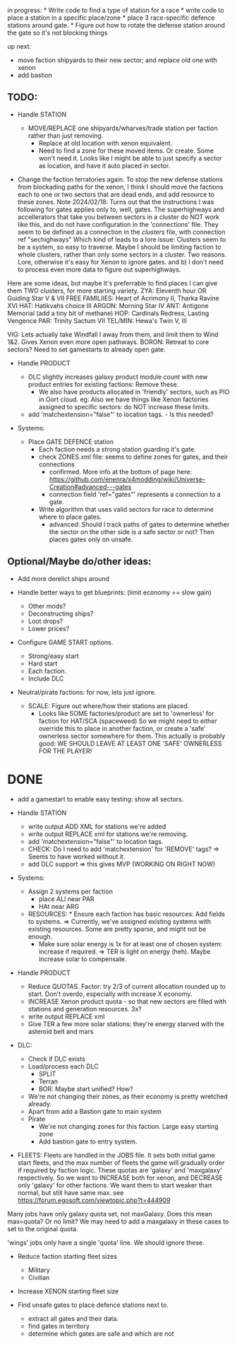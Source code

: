 in progress:
    * Write code to find a type of station for a race
    * write code to place a station in a specific place/zone
    * place 3 race-specific defence stations around gate.
        * Figure out how to rotate the defense station around the gate so it's not blocking things

up next:
* move faction shipyards to their new sector; and replace old one with xenon
* add bastion

## TODO:
* Handle STATION
    * MOVE/REPLACE one shipyards/wharves/trade station per faction rather than just removing.
        * Replace at old location with xenon equivalent.
        * Need to find a zone for these moved items. Or create. Some won't need it. 
      Looks like I might be able to just specify a sector as location, and have it auto placed in sector.

* Change the faction terratories again.
To stop the new defense stations from blockading paths for the xenon, I think I should move the factions
each to one or two sectors that are dead ends, and add resource to these zones.
Note 2024/02/18: Turns out that the instructions I was following for gates applies only to, well, gates.
The superhighways and accellerators that take you between sectors in a cluster do NOT work like this,
and do not have configuration in the 'connections' file. They seem to be defined as a connection in the
 *clusters* file, with connection ref "sechighways"
 Which kind of leads to a lore issue: Clusters seem to be a system, so easy to traverse. Maybe I should be
 limiting faction to whole clusters, rather than only some sectors in a cluster. Two reasons. Lore, otherwise
 it's easy for Xenon to ignore gates. and b) I don't need to process even more data to figure out superhighways.

Here are some ideas, but maybe it's preferrable to find places I can give them TWO clusters, for more starting variety.
ZYA: Eleventh hour    OR Guiding Star V & VII
FREE FAMILIIES:  Heart of Acrimony II, Tharka Ravine XVI
HAT: Hatikvahs choice III
ARGON: Morning Star IV
ANT: Antigone Memorial (add a tiny bit of methane)
HOP: Cardinals Redress, Lasting Vengence
PAR: Trinity Sactum VII
TEL/MIN: Hewa's Twin V, III

VIG: Lets actually take Windfall I away from them, and limit them to Wind 1&2. Gives Xenon even more open pathways.
BORON: Retreat to core sectors? Need to set gamestarts to already open gate.

* Handle PRODUCT
    * DLC slightly increases galaxy product module count with new product entries for existing factions: Remove these.
        * We also have products allocated in 'friendly' sectors, such as PIO in Oort cloud.
        eg:     <location class="sector" macro="cluster_116_sector001_macro" relation="self" comparison="ge" />
        Also we have things like Xenon factories assigned to specific sectors: do NOT increase these limits.
    * add 'matchextension="false"' to location tags. - Is this needed?


* Systems:
    * Place GATE DEFENCE station
        * Each faction needs a strong station guarding it's gate.
        * check ZONES.xml file: seems to define zones for gates, and their connections
            * confirmed. More info at the bottom of page here:
            https://github.com/enenra/x4modding/wiki/Universe-Creation#advanced---gates
            * connection field 'ref="gates"' represents a connection to a gate.
        * Write algorithm that uses valid sectors for race to determine where to place gates.
            * advanced: Should I track paths of gates to determine whether the sector on the other side is a safe sector or not? Then places gates only on unsafe.
 
## Optional/Maybe do/other ideas:
* Add more derelict ships around
* Handle better ways to get blueprints: (limit economy == slow gain)
    * Other mods?
    * Deconstructing ships?
    * Loot drops?
    * Lower prices?

* Configure GAME START options.
    * Strong/easy start
    * Hard start
    * Each faction.
    * Include DLC

* Neutral/pirate factions: for now, lets just ignore.
    * SCALE: Figure out where/how their stations are placed.
        * Looks like SOME factories/product are set to 'ownerless' for faction for HAT/SCA (spaceweed)
        So we might need to either override this to place in another faction, or create a 'safe'
        ownerless sector somewhere for them.
        This actually is probably good: 
        WE SHOULD LEAVE AT LEAST ONE 'SAFE' OWNERLESS FOR THE PLAYER!



# DONE
* add a gamestart to enable easy testing: show all sectors.
* Handle STATION
    * write output ADD XML for stations we're added
    * write output REPLACE xml for stations we're removing.
    * add 'matchextension="false"' to location tags.
    * CHECK: Do I need to add 'matchextension' for 'REMOVE' tags?
      => Seems to have worked without it.
    * add DLC support => this gives MVP (WORKING ON RIGHT NOW)

* Systems:
    * Assign 2 systems per faction
        * place ALI near PAR
        * HAt near ARG
   * RESOURCES:
          * Ensure each faction has basic resources: Add fields to systems.
        => Currently, we've assigned existing systems with existing resources. Some are pretty sparse, and might not be enough.
      * Make sure solar energy is 1x for at least one of chosen system: increase if required.
        => TER is light on energy (heh). Maybe increase solar to compensate.

* Handle PRODUCT
    * Reduce QUOTAS. Factor: try 2/3 of current allocation rounded up to start. Don't overdo, especially with increase X economy.
    * INCREASE Xenon product quota - so that new sectors are filled with stations and generation resources. 3x? 
    * write output REPLACE xml
    * Give TER a few more solar stations: they're energy starved with the asteroid belt and mars

* DLC:
    * Check if DLC exists
    * Load/process each DLC
        * SPLIT
        * Terran
        * BOR: Maybe start unified? How?
    * We're not changing their zones, as their economy is pretty wretched already.
    * Apart from add a Bastion gate to main system
    * Pirate
        * We're not changing zones for this faction. Large easy starting zone
        * Add bastion gate to entry system.

* FLEETS: 
 Fleets are handled in the JOBS file. It sets both initial game start fleets, and the
 max number of fleets the game will gradually order if required by faction logic.
 These quotas are 'galaxy' and 'maxgalaxy' respectively.
 So we want to INCREASE both for xenon, and DECREASE only 'galaxy' for other factions.
 We want them to start weaker than normal, but still have same max.
 see  https://forum.egosoft.com/viewtopic.php?t=444909

Many jobs have only galaxy quota set, not maxGalaxy. Does this mean max=quota? Or no limit?
We may need to add a maxgalaxy in these cases to set to the original quota.

'wings' jobs only have a single 'quota' line. We should ignore these.

* Reduce faction starting fleet sizes
    * Military
    * Civilian
* Increase XENON starting fleet size

* Find unsafe gates to place defence stations next to.
    * extract all gates and their data.
    * find gates in territory
    * determine which gates are safe and which are not
